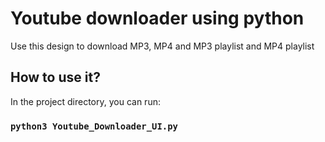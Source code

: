 # Youtube downloader using python

Use this design to download MP3, MP4 and MP3 playlist and MP4 playlist

## How to use it?

In the project directory, you can run:

### `python3 Youtube_Downloader_UI.py`

